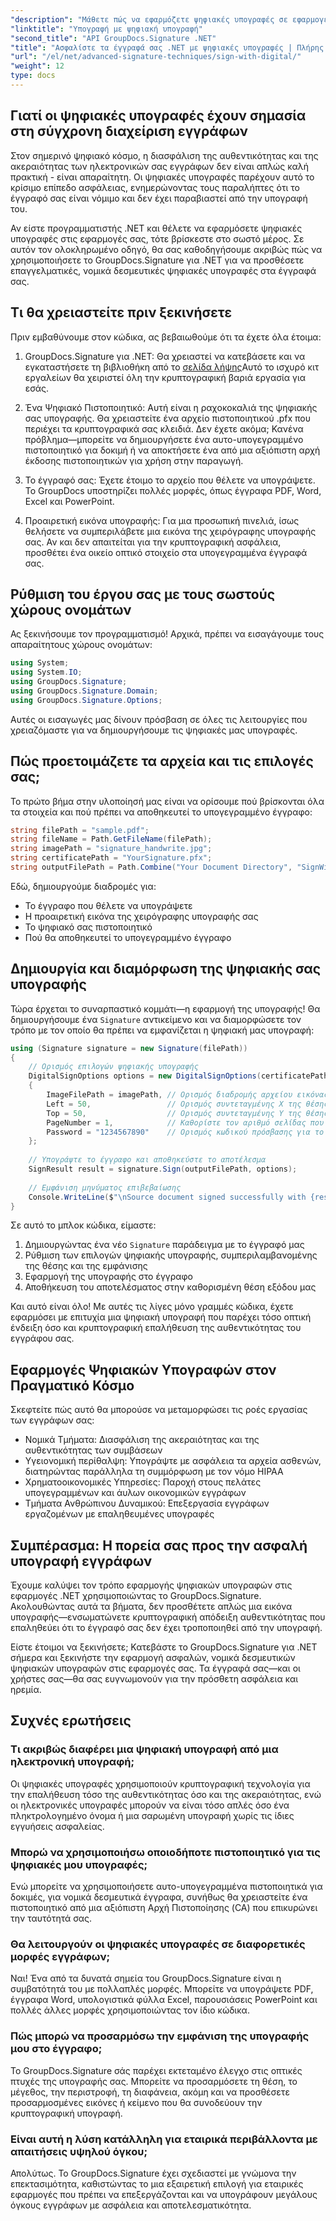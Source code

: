 ```yaml
---
"description": "Μάθετε πώς να εφαρμόζετε ψηφιακές υπογραφές σε εφαρμογές .NET χρησιμοποιώντας το GroupDocs.Signature για να βελτιώσετε την ασφάλεια των εγγράφων, να διασφαλίσετε την αυθεντικότητα και να ικανοποιήσετε τις απαιτήσεις συμμόρφωσης."
"linktitle": "Υπογραφή με ψηφιακή υπογραφή"
"second_title": "API GroupDocs.Signature .NET"
"title": "Ασφαλίστε τα έγγραφά σας .NET με ψηφιακές υπογραφές | Πλήρης οδηγός"
"url": "/el/net/advanced-signature-techniques/sign-with-digital/"
"weight": 12
type: docs
---
```

## Γιατί οι ψηφιακές υπογραφές έχουν σημασία στη σύγχρονη διαχείριση εγγράφων

Στον σημερινό ψηφιακό κόσμο, η διασφάλιση της αυθεντικότητας και της ακεραιότητας των ηλεκτρονικών σας εγγράφων δεν είναι απλώς καλή πρακτική - είναι απαραίτητη. Οι ψηφιακές υπογραφές παρέχουν αυτό το κρίσιμο επίπεδο ασφάλειας, ενημερώνοντας τους παραλήπτες ότι το έγγραφό σας είναι νόμιμο και δεν έχει παραβιαστεί από την υπογραφή του.

Αν είστε προγραμματιστής .NET και θέλετε να εφαρμόσετε ψηφιακές υπογραφές στις εφαρμογές σας, τότε βρίσκεστε στο σωστό μέρος. Σε αυτόν τον ολοκληρωμένο οδηγό, θα σας καθοδηγήσουμε ακριβώς πώς να χρησιμοποιήσετε το GroupDocs.Signature για .NET για να προσθέσετε επαγγελματικές, νομικά δεσμευτικές ψηφιακές υπογραφές στα έγγραφά σας.

## Τι θα χρειαστείτε πριν ξεκινήσετε

Πριν εμβαθύνουμε στον κώδικα, ας βεβαιωθούμε ότι τα έχετε όλα έτοιμα:

1. GroupDocs.Signature για .NET: Θα χρειαστεί να κατεβάσετε και να εγκαταστήσετε τη βιβλιοθήκη από το [σελίδα λήψης](https://releases.groupdocs.com/signature/net/)Αυτό το ισχυρό κιτ εργαλείων θα χειριστεί όλη την κρυπτογραφική βαριά εργασία για εσάς.

2. Ένα Ψηφιακό Πιστοποιητικό: Αυτή είναι η ραχοκοκαλιά της ψηφιακής σας υπογραφής. Θα χρειαστείτε ένα αρχείο πιστοποιητικού .pfx που περιέχει τα κρυπτογραφικά σας κλειδιά. Δεν έχετε ακόμα; Κανένα πρόβλημα—μπορείτε να δημιουργήσετε ένα αυτο-υπογεγραμμένο πιστοποιητικό για δοκιμή ή να αποκτήσετε ένα από μια αξιόπιστη αρχή έκδοσης πιστοποιητικών για χρήση στην παραγωγή.

3. Το έγγραφό σας: Έχετε έτοιμο το αρχείο που θέλετε να υπογράψετε. Το GroupDocs υποστηρίζει πολλές μορφές, όπως έγγραφα PDF, Word, Excel και PowerPoint.

4. Προαιρετική εικόνα υπογραφής: Για μια προσωπική πινελιά, ίσως θελήσετε να συμπεριλάβετε μια εικόνα της χειρόγραφης υπογραφής σας. Αν και δεν απαιτείται για την κρυπτογραφική ασφάλεια, προσθέτει ένα οικείο οπτικό στοιχείο στα υπογεγραμμένα έγγραφά σας.

## Ρύθμιση του έργου σας με τους σωστούς χώρους ονομάτων

Ας ξεκινήσουμε τον προγραμματισμό! Αρχικά, πρέπει να εισαγάγουμε τους απαραίτητους χώρους ονομάτων:

```csharp
using System;
using System.IO;
using GroupDocs.Signature;
using GroupDocs.Signature.Domain;
using GroupDocs.Signature.Options;
```

Αυτές οι εισαγωγές μας δίνουν πρόσβαση σε όλες τις λειτουργίες που χρειαζόμαστε για να δημιουργήσουμε τις ψηφιακές μας υπογραφές.

## Πώς προετοιμάζετε τα αρχεία και τις επιλογές σας;

Το πρώτο βήμα στην υλοποίησή μας είναι να ορίσουμε πού βρίσκονται όλα τα στοιχεία και πού πρέπει να αποθηκευτεί το υπογεγραμμένο έγγραφο:

```csharp
string filePath = "sample.pdf";
string fileName = Path.GetFileName(filePath);
string imagePath = "signature_handwrite.jpg";
string certificatePath = "YourSignature.pfx";
string outputFilePath = Path.Combine("Your Document Directory", "SignWithDigital", fileName);
```

Εδώ, δημιουργούμε διαδρομές για:
- Το έγγραφο που θέλετε να υπογράψετε
- Η προαιρετική εικόνα της χειρόγραφης υπογραφής σας
- Το ψηφιακό σας πιστοποιητικό
- Πού θα αποθηκευτεί το υπογεγραμμένο έγγραφο

## Δημιουργία και διαμόρφωση της ψηφιακής σας υπογραφής

Τώρα έρχεται το συναρπαστικό κομμάτι—η εφαρμογή της υπογραφής! Θα δημιουργήσουμε ένα `Signature` αντικείμενο και να διαμορφώσετε τον τρόπο με τον οποίο θα πρέπει να εμφανίζεται η ψηφιακή μας υπογραφή:

```csharp
using (Signature signature = new Signature(filePath))
{
    // Ορισμός επιλογών ψηφιακής υπογραφής
    DigitalSignOptions options = new DigitalSignOptions(certificatePath)
    {
        ImageFilePath = imagePath, // Ορισμός διαδρομής αρχείου εικόνας (προαιρετικό)
        Left = 50,                 // Ορισμός συντεταγμένης Χ της θέσης της υπογραφής
        Top = 50,                  // Ορισμός συντεταγμένης Y της θέσης της υπογραφής
        PageNumber = 1,            // Καθορίστε τον αριθμό σελίδας που θα υπογράψετε
        Password = "1234567890"    // Ορισμός κωδικού πρόσβασης για το πιστοποιητικό (εάν απαιτείται)
    };
    
    // Υπογράψτε το έγγραφο και αποθηκεύστε το αποτέλεσμα
    SignResult result = signature.Sign(outputFilePath, options);
    
    // Εμφάνιση μηνύματος επιβεβαίωσης
    Console.WriteLine($"\nSource document signed successfully with {result.Succeeded.Count} signature(s).\nFile saved at {outputFilePath}.");
}
```

Σε αυτό το μπλοκ κώδικα, είμαστε:
1. Δημιουργώντας ένα νέο `Signature` παράδειγμα με το έγγραφό μας
2. Ρύθμιση των επιλογών ψηφιακής υπογραφής, συμπεριλαμβανομένης της θέσης και της εμφάνισης
3. Εφαρμογή της υπογραφής στο έγγραφο
4. Αποθήκευση του αποτελέσματος στην καθορισμένη θέση εξόδου μας

Και αυτό είναι όλο! Με αυτές τις λίγες μόνο γραμμές κώδικα, έχετε εφαρμόσει με επιτυχία μια ψηφιακή υπογραφή που παρέχει τόσο οπτική ένδειξη όσο και κρυπτογραφική επαλήθευση της αυθεντικότητας του εγγράφου σας.

## Εφαρμογές Ψηφιακών Υπογραφών στον Πραγματικό Κόσμο

Σκεφτείτε πώς αυτό θα μπορούσε να μεταμορφώσει τις ροές εργασίας των εγγράφων σας:

- Νομικά Τμήματα: Διασφάλιση της ακεραιότητας και της αυθεντικότητας των συμβάσεων
- Υγειονομική περίθαλψη: Υπογράψτε με ασφάλεια τα αρχεία ασθενών, διατηρώντας παράλληλα τη συμμόρφωση με τον νόμο HIPAA
- Χρηματοοικονομικές Υπηρεσίες: Παροχή στους πελάτες υπογεγραμμένων και άυλων οικονομικών εγγράφων
- Τμήματα Ανθρώπινου Δυναμικού: Επεξεργασία εγγράφων εργαζομένων με επαληθευμένες υπογραφές

## Συμπέρασμα: Η πορεία σας προς την ασφαλή υπογραφή εγγράφων

Έχουμε καλύψει τον τρόπο εφαρμογής ψηφιακών υπογραφών στις εφαρμογές .NET χρησιμοποιώντας το GroupDocs.Signature. Ακολουθώντας αυτά τα βήματα, δεν προσθέτετε απλώς μια εικόνα υπογραφής—ενσωματώνετε κρυπτογραφική απόδειξη αυθεντικότητας που επαληθεύει ότι το έγγραφό σας δεν έχει τροποποιηθεί από την υπογραφή.

Είστε έτοιμοι να ξεκινήσετε; Κατεβάστε το GroupDocs.Signature για .NET σήμερα και ξεκινήστε την εφαρμογή ασφαλών, νομικά δεσμευτικών ψηφιακών υπογραφών στις εφαρμογές σας. Τα έγγραφά σας—και οι χρήστες σας—θα σας ευγνωμονούν για την πρόσθετη ασφάλεια και ηρεμία.

## Συχνές ερωτήσεις

### Τι ακριβώς διαφέρει μια ψηφιακή υπογραφή από μια ηλεκτρονική υπογραφή;
Οι ψηφιακές υπογραφές χρησιμοποιούν κρυπτογραφική τεχνολογία για την επαλήθευση τόσο της αυθεντικότητας όσο και της ακεραιότητας, ενώ οι ηλεκτρονικές υπογραφές μπορούν να είναι τόσο απλές όσο ένα πληκτρολογημένο όνομα ή μια σαρωμένη υπογραφή χωρίς τις ίδιες εγγυήσεις ασφαλείας.

### Μπορώ να χρησιμοποιήσω οποιοδήποτε πιστοποιητικό για τις ψηφιακές μου υπογραφές;
Ενώ μπορείτε να χρησιμοποιήσετε αυτο-υπογεγραμμένα πιστοποιητικά για δοκιμές, για νομικά δεσμευτικά έγγραφα, συνήθως θα χρειαστείτε ένα πιστοποιητικό από μια αξιόπιστη Αρχή Πιστοποίησης (CA) που επικυρώνει την ταυτότητά σας.

### Θα λειτουργούν οι ψηφιακές υπογραφές σε διαφορετικές μορφές εγγράφων;
Ναι! Ένα από τα δυνατά σημεία του GroupDocs.Signature είναι η συμβατότητά του με πολλαπλές μορφές. Μπορείτε να υπογράψετε PDF, έγγραφα Word, υπολογιστικά φύλλα Excel, παρουσιάσεις PowerPoint και πολλές άλλες μορφές χρησιμοποιώντας τον ίδιο κώδικα.

### Πώς μπορώ να προσαρμόσω την εμφάνιση της υπογραφής μου στο έγγραφο;
Το GroupDocs.Signature σάς παρέχει εκτεταμένο έλεγχο στις οπτικές πτυχές της υπογραφής σας. Μπορείτε να προσαρμόσετε τη θέση, το μέγεθος, την περιστροφή, τη διαφάνεια, ακόμη και να προσθέσετε προσαρμοσμένες εικόνες ή κείμενο που θα συνοδεύουν την κρυπτογραφική υπογραφή.

### Είναι αυτή η λύση κατάλληλη για εταιρικά περιβάλλοντα με απαιτήσεις υψηλού όγκου;
Απολύτως. Το GroupDocs.Signature έχει σχεδιαστεί με γνώμονα την επεκτασιμότητα, καθιστώντας το μια εξαιρετική επιλογή για εταιρικές εφαρμογές που πρέπει να επεξεργάζονται και να υπογράφουν μεγάλους όγκους εγγράφων με ασφάλεια και αποτελεσματικότητα.